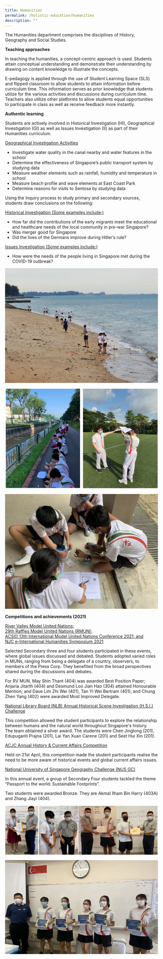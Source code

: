 ```yaml
---
title: Humanities
permalink: /holistic-education/humanities
description: ""
---
```

The Humanities department comprises the disciplines of History, Geography and Social Studies.  
  
**Teaching approaches**  
  
In teaching the humanities, a concept-centric approach is used. Students attain conceptual understanding and demonstrate their understanding by drawing on content knowledge to illustrate the concepts.  
  
E-pedagogy is applied through the use of Student Learning Space (SLS) and flipped classroom to allow students to attain information before curriculum time. This information serves as prior knowledge that students utilize for the various activities and discussions during curriculum time. Teachers also utilize other platforms to allow students equal opportunities to participate in class as well as receive feedback more instantly.  
  
**Authentic learning** 

Students are actively involved in Historical Investigation (HI), Geographical Investigation (GI) as well as Issues Investigation (II) as part of their Humanities curriculum.  
  
<u>Geographical Investigation Activities</u>

*   Investigate water quality in the canal nearby and water features in the school
*   Determine the effectiveness of Singapore’s public transport system by studying data
*   Measure weather elements such as rainfall, humidity and temperature in school
*   Measure beach profile and wave elements at East Coast Park
*   Determine reasons for visits to Sentosa by studying data

  
Using the Inquiry process to study primary and secondary sources, students draw conclusions on the following:  
  
<u>Historical Investigation (Some examples include:)</u>

*   How far did the contributions of the early migrants meet the educational and healthcare needs of the local community in pre-war Singapore?
*   Was merger good for Singapore
*   Did the lives of the Germans improve during Hitler’s rule?

  

<u>Issues Investigation (Some examples include:)</u>

*   How were the needs of the people living in Singapore met during the COVID-19 outbreak?

![](/images/humanities%201.jpeg)

![](/images/humanities%203%20and%204.png)

![](/images/humanities%204.jpeg)


**Competitions and achievements (2021)**  
  
<u>River Valley Model United Nations;</u>
<br><u>29th Raffles Model United Nations (RMUN);</u>
<br><u>ACS(I) 13th International Model United Nations Conference 2021; and</u> 
<br><u>NJC e-International Humanities Symposium 2021</u>
  
Selected Secondary three and four students participated in these events, where global issues discussed and debated. Students adopted varied roles in MUNs, ranging from being a delegate of a country, observers, to members of the Press Corp. They benefited from the broad perspectives shared during the discussions and debates.  
  
For RV MUN, May Shin Thant (404) was awarded Best Position Paper; Anjaria Jitarth (404) and Desmund Loo Jian Hao (304) attained Honourable Mention; and Dave Lim Zhi Wei (401), Tan Yi Wei Bertram (401), and Chung Zhen Yang (402) were awarded Most Improved Delegate.  
  
<u>National Library Board (NLB) Annual Historical Scene Investigation (H.S.I.) Challenge</u>

This competition allowed the student participants to explore the relationship between humans and the natural world throughout Singapore's history.  
The team obtained a silver award. The students were Chen Jinglong (201), Edupuganti Prajna (201), Lai Yan Xuan Carene (201) and Seet Hui Xin (201).  
  
<u>ACJC Annual History & Current Affairs Competition</u>

Held on 21st April, this competition made the student participants realise the need to be more aware of historical events and global current affairs issues.  
  
<u>National University of Singapore Geography Challenge (NUS GC)</u>

In this annual event, a group of Secondary Four students tackled the theme “Passport to the world: Sustainable Footprints”.  
  
Two students were awarded Bronze. They are Akmal Ilham Bin Harry (403A) and Zhang Jiayi (404).

![](/images/humanities%205.png)

![](/images/humanities%206.jpeg)